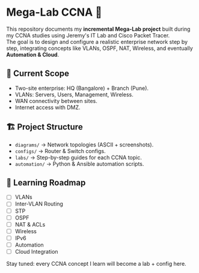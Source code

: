 # Mega-Lab CCNA 🚀

This repository documents my **incremental Mega-Lab project** built during my CCNA studies using Jeremy's IT Lab and Cisco Packet Tracer.  
The goal is to design and configure a realistic enterprise network step by step, integrating concepts like VLANs, OSPF, NAT, Wireless, and eventually **Automation & Cloud**.

## 📌 Current Scope
- Two-site enterprise: HQ (Bangalore) + Branch (Pune).
- VLANs: Servers, Users, Management, Wireless.
- WAN connectivity between sites.
- Internet access with DMZ.

## 🏗 Project Structure
- `diagrams/` → Network topologies (ASCII + screenshots).
- `configs/` → Router & Switch configs.
- `labs/` → Step-by-step guides for each CCNA topic.
- `automation/` → Python & Ansible automation scripts.

## 🚦 Learning Roadmap
- [ ] VLANs
- [ ] Inter-VLAN Routing
- [ ] STP
- [ ] OSPF
- [ ] NAT & ACLs
- [ ] Wireless
- [ ] IPv6
- [ ] Automation
- [ ] Cloud Integration

Stay tuned: every CCNA concept I learn will become a lab + config here.
